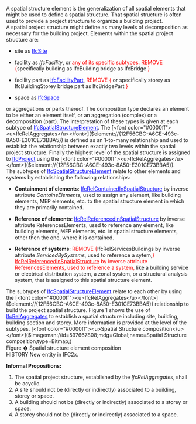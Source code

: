 A spatial structure element is the generalization of all spatial elements that might be used to define a spatial structure. That spatial structure is often used to provide a project structure to organize a building project.  
A spatial project structure might define as many levels of decomposition as necessary for the building project. Elements within the spatial project structure are:  
* site as [<font color="#0000ff"><u>IfcSite</u></font>]($element://{2E1AEFD9-0C13-4c37-ADD3-F1FF076F7A3C})

  
* facility as _IfcFacility_, or <font color="#ff0000">any of its specific subtypes. REMOVE {</font>specifically   building as IfcBuilding   bridge as IfcBridge<font color="#ff0000"> }</font>

  
* facility part as [<font color="#0000ff"><u>IfcFacilityPart</u></font>]($element://{61C7E8E9-D8A6-4955-ACCB-2865F2D81503}), <font color="#ff0000">REMOVE {</font> or specifically   storey as IfcBuildingStorey   bridge part as IfcBridgePart <font color="#ff0000">}</font>

  
* space as [<font color="#0000ff"><u>IfcSpace</u></font>]($element://{51F70274-0484-4e6b-899A-1D0445F25124})

  
or aggregations or parts thereof. The composition type declares an element to be either an element itself, or an aggregation (complex) or a decomposition (part). The interpretation of these types is given at each subtype of [<font color="#0000ff"><u>IfcSpatialStructureElement</u></font>]($element://{30E08EC3-5B14-45f4-8246-B4811D2ECF1B}).  
The [<font color="#0000ff"><u>IfcRelAggregates</u></font>]($element://{12F56CBC-A6CE-493c-8A50-E301CE73BBA5}) is defined as an 1-to-many relationship and used to establish the relationship between exactly two levels within the spatial project structure. Finally the highest level of the spatial structure is assigned to [<font color="#0000ff"><u>IfcProject</u></font>]($element://{261F430C-03B3-4a9e-A414-1452166DEDA0}) using the [<font color="#0000ff"><u>IfcRelAggregates</u></font>]($element://{12F56CBC-A6CE-493c-8A50-E301CE73BBA5}).  
The subtypes of [<font color="#0000ff"><u>IfcSpatialStructureElement</u></font>]($element://{30E08EC3-5B14-45f4-8246-B4811D2ECF1B}) relate to other elements and systems by establishing the following relationships:  
* **Containment of elements**: [<font color="#0000ff"><u>IfcRelContainedInSpatialStructure</u></font>]($element://{4BA66984-EDFC-415d-BB2E-DE5369370756}) by inverse attribute _ContainsElements_, used to assign any element, like building elements, MEP elements, etc. to the spatial structure element in which they are primarily contained.
* **Reference of elements**: [<font color="#0000ff"><u>IfcRelReferencedInSpatialStructure</u></font>]($element://{415054A4-1479-4c32-9A58-BC1E36A488CC}) by inverse attribute ReferencesElements, used to reference any element, like building elements, MEP elements, etc. in spatial structure elements, other then the one, where it is contained.

  
* **Reference of systems**: <font color="#ff0000">REMOVE {</font>IfcRelServicesBuildings by inverse attribute _ServicedBySystems_, used to reference a sytem,<font color="#ff0000">} </font>[<font color="#ff0000"><u>IfcRelReferencedInSpatialStructure</u></font>]($element://{415054A4-1479-4c32-9A58-BC1E36A488CC})<font color="#ff0000"> by inverse attribute ReferencesElements, used to reference a system,</font> like a building service or electrical distribution system, a zonal system, or a structural analysis system, that is assigned to this spatial structure element.

  
The subtypes of [<font color="#0000ff"><u>IfcSpatialStructureElement</u></font>]($element://{30E08EC3-5B14-45f4-8246-B4811D2ECF1B}) relate to each other by using the [<font color="#0000ff"><u>IfcRelAggregates</u></font>]($element://{12F56CBC-A6CE-493c-8A50-E301CE73BBA5}) relationship to build the project spatial structure. Figure 1 shows the use of [<font color="#0000ff"><u>IfcRelAggregates</u></font>]($element://{12F56CBC-A6CE-493c-8A50-E301CE73BBA5}) to establish a spatial structure including site, building, building section and storey. More information is provided at the level of the subtypes.  
[<font color="#0000ff"><u>Spatial Structure composition</u></font>]($imageman://id=597667808;mdg=Global;name=Spatial Structure composition;type=Bitmap;)  
Figure � Spatial structure element composition  
HISTORY New entity in IFC2x.  
  
**Informal Propositions:**  
1. The spatial project structure, established by the _IfcRelAggregates_, shall be acyclic.
2. A site should not be (directly or indirectly) associated to a building, storey or space.
3. A building should not be (directly or indirectly) associated to a storey or space.
4. A storey should not be (directly or indirectly) associated to a space.
